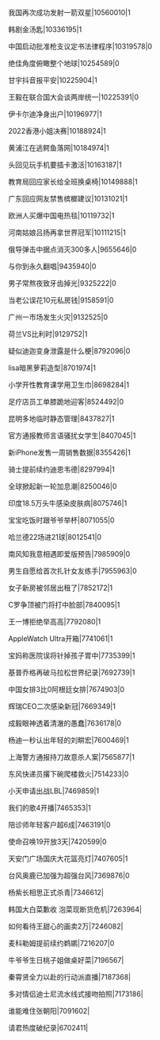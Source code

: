 我国再次成功发射一箭双星|10560010|1

韩剧金汤匙|10336195|1

中国启动批准枪支议定书法律程序|10319578|0

绝佳角度俯瞰整个地球|10254589|0

甘宇抖音报平安|10225904|1

王毅在联合国大会谈两岸统一|10225391|0

伊卡尔迪净身出户|10196977|1

2022香港小姐决赛|10188924|1

黄浦江在逃鳄鱼落网|10184974|1

头回见玩手机要插卡激活|10163187|1

教育局回应家长给全班换桌椅|10149888|1

广东回应网友禁售槟榔建议|10131021|1

欧洲人买爆中国电热毯|10119732|1

河南姑娘吕扬再拿世界冠军|10111215|1

俄导弹击中据点消灭300多人|9655646|0

与你到永久翻唱|9435940|0

男子常熬夜致牙齿掉光|9325222|0

当老公误花10元私房钱|9158591|0

广州一市场发生火灾|9132525|0

荷兰VS比利时|9129752|1

疑似迪迦变身泄露是什么梗|8792096|0

lisa暗黑萝莉造型|8701974|1

小学开性教育课学用卫生巾|8698284|1

足疗店员工单膝跪地迎客|8524492|0

昆明多地临时静态管理|8437827|1

官方通报教师言语骚扰女学生|8407045|1

新iPhone发售一周销售数据|8355426|1

骑士提前续约迪恩韦德|8297994|1

全球掀起新一轮加息潮|8250046|0

印度18.5万头牛感染皮肤病|8075746|1

宝宝吃饭时跟爷爷举杯|8071055|0

哈兰德22场进21球|8012541|0

南风知我意相遇即爱版预告|7985909|0

男生自愿给首次扎针女友练手|7955963|0

女子新房被邻居出租了|7852172|1

C罗争顶被门将打中脸部|7840095|1

王一博拒绝举高高|7792080|1

AppleWatch Ultra开箱|7741061|1

宝妈称医院误将针掉孩子胃中|7735399|1

基普乔格再破马拉松世界纪录|7692739|1

中国女排3比0阿根廷女排|7674903|0

辉瑞CEO二次感染新冠|7669349|1

成毅眼神透着清澈的愚蠢|7636178|0

杨迪一秒认出年轻的刘畊宏|7600469|1

上海警方通报持刀故意杀人案|7565877|1

东风快递员撂下碗爬楼救火|7514233|0

小天申请出战LBL|7469859|1

我们的歌4开播|7465353|1

陪诊师年轻客户超6成|7463191|0

使命召唤19开放3天|7420599|0

天安门广场国庆大花篮亮灯|7407605|1

台风奥鹿已加强为超强台风|7369876|0

杨紫长相思正式杀青|7346612|

韩国大白菜歉收 泡菜现断货危机|7263964|

如何看待王甜心的画卖2万|7246082|

麦科勒姆提前续约鹈鹕|7216207|0

牛爷爷生日桃子姐做桌好菜|7196567|

秦霄贤全力以赴的行动派直播|7187368|

多对情侣迪士尼流水线式接吻拍照|7173186|

谁能难住张朝阳|7091602|

请君热度破纪录|6702411|

